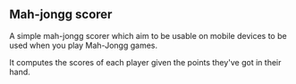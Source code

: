 ## Mah-jongg scorer

A simple mah-jongg scorer which aim to be usable on mobile devices to be used when you play Mah-Jongg games.

It computes the scores of each player given the points they've got in their hand.
